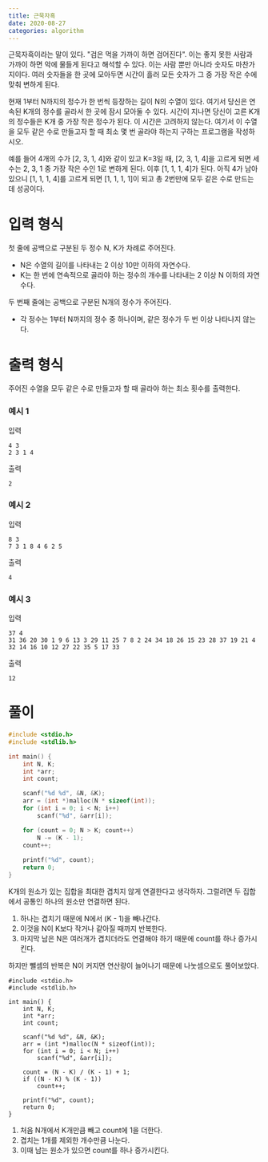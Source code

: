 ```yaml
---
title: 근묵자흑
date: 2020-08-27
categories: algorithm
---
```


근묵자흑이라는 말이 있다. "검은 먹을 가까이 하면 검어진다". 이는 좋지 못한 사람과 가까이 하면 악에 물들게 된다고 해석할 수 있다. 이는 사람 뿐만 아니라 숫자도 마찬가지이다. 여러 숫자들을 한 곳에 모아두면 시간이 흘러 모든 숫자가 그 중 가장 작은 수에 맞춰 변하게 된다.

현재 1부터 N까지의 정수가 한 번씩 등장하는 길이 N의 수열이 있다. 여기서 당신은 연속된 K개의 정수를 골라서 한 곳에 잠시 모아둘 수 있다. 시간이 지나면 당신이 고른 K개의 정수들은 K개 중 가장 작은 정수가 된다. 이 시간은 고려하지 않는다. 여기서 이 수열을 모두 같은 수로 만들고자 할 때 최소 몇 번 골라야 하는지 구하는 프로그램을 작성하시오.

예를 들어 4개의 수가 [2, 3, 1, 4]와 같이 있고 K=3일 때, [2, 3, 1, 4]을 고르게 되면 세 수는 2, 3, 1 중 가장 작은 수인 1로 변하게 된다. 이후 [1, 1, 1, 4]가 된다. 아직 4가 남아있으니 [1, 1, 1, 4]를 고르게 되면 [1, 1, 1, 1]이 되고 총 2번만에 모두 같은 수로 만드는 데 성공이다.

# 입력 형식

첫 줄에 공백으로 구분된 두 정수 N, K가 차례로 주어진다.
* N은 수열의 길이를 나타내는 2 이상 10만 이하의 자연수다.
* K는 한 번에 연속적으로 골라야 하는 정수의 개수를 나타내는 2 이상 N 이하의 자연수다.

두 번째 줄에는 공백으로 구분된 N개의 정수가 주어진다.
* 각 정수는 1부터 N까지의 정수 중 하나이며, 같은 정수가 두 번 이상 나타나지 않는다.

# 출력 형식

주어진 수열을 모두 같은 수로 만들고자 할 때 골라야 하는 최소 횟수를 출력한다.

### 예시 1

입력

```
4 3
2 3 1 4
```

출력

```
2
```

### 예시 2

입력

```
8 3
7 3 1 8 4 6 2 5
```

출력

```
4
```

### 예시 3

입력

```
37 4
31 36 20 30 1 9 6 13 3 29 11 25 7 8 2 24 34 18 26 15 23 28 37 19 21 4 32 14 16 10 12 27 22 35 5 17 33
```

출력

```
12
```

# 풀이

```C
#include <stdio.h>
#include <stdlib.h>

int main() {
	int N, K;
	int *arr;
	int count;

	scanf("%d %d", &N, &K);
	arr = (int *)malloc(N * sizeof(int));
	for (int i = 0; i < N; i++)
		scanf("%d", &arr[i]);

	for (count = 0; N > K; count++)
		N -= (K - 1);
	count++;
	
	printf("%d", count);
	return 0;
}
```

K개의 원소가 있는 집합을 최대한 겹치지 않게 연결한다고 생각하자. 그럴려면 두 집합에서 공통인 하나의 원소만 연결하면 된다.
1. 하나는 겹치기 때문에 N에서 (K - 1)을 빼나간다.
2. 이것을 N이 K보다 작거나 같아질 때까지 반복한다.
3. 마지막 남은 N은 여러개가 겹치더라도 연결해야 하기 때문에 count를 하나 증가시킨다.

하지만 뺄셈의 반복은 N이 커지면 연산량이 늘어나기 때문에 나눗셈으로도 풀어보았다.

```
#include <stdio.h>
#include <stdlib.h>

int main() {
	int N, K;
	int *arr;
	int count;
	
	scanf("%d %d", &N, &K);
	arr = (int *)malloc(N * sizeof(int));
	for (int i = 0; i < N; i++)
		scanf("%d", &arr[i]);
	
	count = (N - K) / (K - 1) + 1;
	if ((N - K) % (K - 1))
		count++;
	
	printf("%d", count);
	return 0;
}
```

1. 처음 N개에서 K개만큼 빼고 count에 1을 더한다.
2. 겹치는 1개를 제외한 개수만큼 나눈다.
3. 이때 남는 원소가 있으면 count를 하나 증가시킨다.
